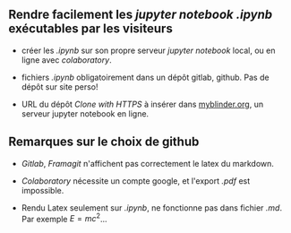 ## Rendre facilement les *jupyter notebook .ipynb* exécutables par les visiteurs

* créer les *.ipynb* sur son propre serveur *jupyter notebook* local, ou en ligne avec *colaboratory*.

* fichiers *.ipynb* obligatoirement dans un dépôt gitlab, github. Pas de dépôt sur site perso! 

* URL du dépôt *Clone with HTTPS* à insérer dans [myblinder.org](myblinder.org), un serveur jupyter notebook en ligne.

## Remarques sur le choix de github

* *Gitlab*, *Framagit* n'affichent pas correctement le latex du markdown.

* *Colaboratory* nécessite un compte google, et l'export *.pdf* est impossible.

* Rendu Latex seulement sur *.ipynb*, ne fonctionne pas dans fichier *.md*. Par exemple $E=mc^2$...

